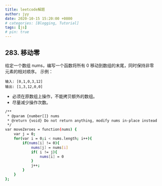 ```yaml
---
title: leetcode解题
author: jyy
date: 2020-10-15 15:20:00 +0800
# categories: [Blogging, Tutorial]
tags: [js]
# pin: true
---
```


## 283. 移动零

给定一个数组 nums，编写一个函数将所有 0 移动到数组的末尾，同时保持非零元素的相对顺序。
示例：
```
输入: [0,1,0,3,12]
输出: [1,3,12,0,0]

```

> 
- 必须在原数组上操作，不能拷贝额外的数组。
- 尽量减少操作次数。

```sh
/**
 * @param {number[]} nums
 * @return {void} Do not return anything, modify nums in-place instead.
 */
var moveZeroes = function(nums) {
    var j = 0;
    for(var i = 0;i < nums.length; i++){
        if(nums[i] != 0){
            nums[j] = nums[i]
            if( i != j){
                nums[i] = 0
            }
            j++;
        }
    }
};

```